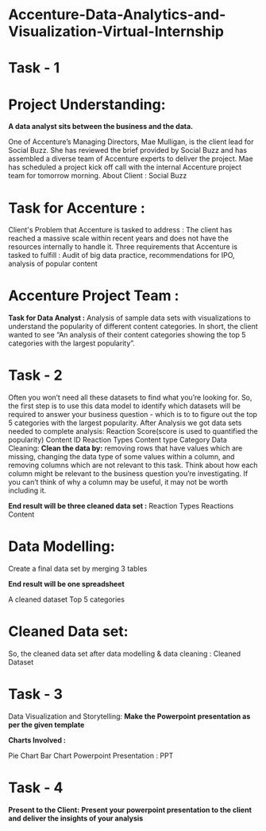 # Accenture-Data-Analytics-and-Visualization-Virtual-Internship
# Task - 1

# **Project Understanding:**
**A data analyst sits between the business and the data.**

One of Accenture’s Managing Directors, Mae Mulligan, is the client lead for Social Buzz.
She has reviewed the brief provided by Social Buzz and has assembled a diverse team of Accenture experts to deliver the project.
Mae has scheduled a project kick off call with the internal Accenture project team for tomorrow morning.
About Client : Social Buzz

# Task for Accenture :
Client's Problem that Accenture is tasked to address : The client has reached a massive scale within recent years and does not have the resources internally to handle it.
Three requirements that Accenture is tasked to fulfill : Audit of big data practice, recommendations for IPO, analysis of popular content

# Accenture Project Team :


**Task for Data Analyst :**
Analysis of sample data sets with visualizations to understand the popularity of different content categories.
In short, the client wanted to see “An analysis of their content categories showing the top 5 categories with the largest popularity”.

# Task - 2
Often you won’t need all these datasets to find what you’re looking for.
So, the first step is to use this data model to identify which datasets will be required to answer your business question - which is to to figure out the top 5 categories with the largest popularity.
After Analysis we got data sets needed to complete analysis:
Reaction Score(score is used to quantified the popularity)
Content ID
Reaction Types
Content type
Category
Data Cleaning:
**Clean the data by:**
removing rows that have values which are missing,
changing the data type of some values within a column, and
removing columns which are not relevant to this task.
Think about how each column might be relevant to the business question you’re investigating. If you can’t think of why a column may be useful, it may not be worth including it.

**End result will be three cleaned data set :**
Reaction Types
Reactions
Content

# Data Modelling:
Create a final data set by merging 3 tables

**End result will be one spreadsheet**

A cleaned dataset
Top 5 categories

# Cleaned Data set:
So, the cleaned data set after data modelling & data cleaning : Cleaned Dataset

# Task - 3
Data Visualization and Storytelling:
**Make the Powerpoint presentation as per the given template**

**Charts Involved :**

Pie Chart
Bar Chart
Powerpoint Presentation : PPT

# Task - 4
**Present to the Client:**
**Present your powerpoint presentation to the client and deliver the insights of your analysis**
